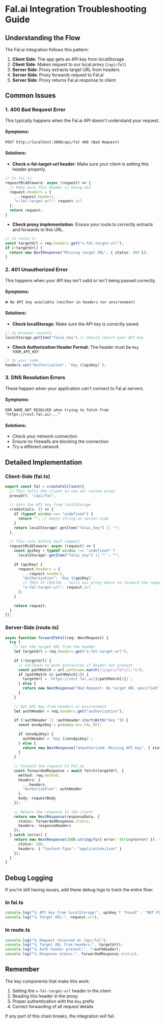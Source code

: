# Fal.ai Integration Troubleshooting Guide

## Understanding the Flow

The Fal.ai integration follows this pattern:

1. **Client Side**: The app gets an API key from localStorage
2. **Client Side**: Makes request to our local proxy (`/api/fal`)
3. **Server Side**: Proxy extracts target URL from headers
4. **Server Side**: Proxy forwards request to Fal.ai
5. **Server Side**: Proxy returns Fal.ai response to client

## Common Issues

### 1. 400 Bad Request Error

This typically happens when the Fal.ai API doesn't understand your request.

#### Symptoms:
```
POST http://localhost:3000/api/fal 400 (Bad Request)
```

#### Solutions:

- **Check x-fal-target-url header**: Make sure your client is setting this header properly.

```typescript
// In fal.ts
requestMiddleware: async (request) => {
  // Make sure this header is being set
  request.headers = {
    ...request.headers,
    "x-fal-target-url": request.url
  };
  return request;
}
```

- **Check proxy implementation**: Ensure your route.ts correctly extracts and forwards to this URL.

```typescript
// In route.ts
const targetUrl = req.headers.get("x-fal-target-url");
if (!targetUrl) {
  return new NextResponse("Missing target URL", { status: 400 });
}
```

### 2. 401 Unauthorized Error

This happens when your API key isn't valid or isn't being passed correctly.

#### Symptoms:
```
❌ No API key available (neither in headers nor environment)
```

#### Solutions:

- **Check localStorage**: Make sure the API key is correctly saved.

```javascript
// In browser console
localStorage.getItem("falai_key") // Should return your API key
```

- **Check Authorization Header Format**: The header must be `Key YOUR_API_KEY`

```typescript
// In your code
headers.set("Authorization", `Key ${apiKey}`);
```

### 3. DNS Resolution Errors

These happen when your application can't connect to Fal.ai servers.

#### Symptoms:
```
ERR_NAME_NOT_RESOLVED when trying to fetch from "https://rest.fal.ai/..."
```

#### Solutions:

- Check your network connection
- Ensure no firewalls are blocking the connection
- Try a different network

## Detailed Implementation

### Client-Side (fal.ts)

```typescript
export const fal = createFalClient({
  // This tells the client to use our custom proxy
  proxyUrl: "/api/fal",
  
  // Gets the API key from localStorage
  credentials: () => {
    if (typeof window === "undefined") {
      return ""; // Empty string on server-side
    }
    return localStorage?.getItem("falai_key") || "";
  },
  
  // This runs before each request
  requestMiddleware: async (request) => {
    const apiKey = typeof window !== "undefined" ? 
      localStorage?.getItem("falai_key") || "" : "";
    
    if (apiKey) {
      request.headers = {
        ...request.headers,
        "Authorization": `Key ${apiKey}`,
        // THIS IS CRUCIAL - tells our proxy where to forward the request
        "x-fal-target-url": request.url
      };
    }
    
    return request;
  }
});
```

### Server-Side (route.ts)

```typescript
async function forwardToFal(req: NextRequest) {
  try {
    // Get the target URL from the header
    let targetUrl = req.headers.get("x-fal-target-url");
    
    if (!targetUrl) {
      // Fallback to path extraction if header not present
      const pathMatch = url.pathname.match(/\/api\/fal\/(.*)/);
      if (pathMatch && pathMatch[1]) {
        targetUrl = `https://rest.fal.ai/${pathMatch[1]}`;
      } else {
        return new NextResponse("Bad Request: No target URL specified", { status: 400 });
      }
    }
    
    // Get API key from headers or environment
    let authHeader = req.headers.get("authorization");
    
    if (!authHeader || !authHeader.startsWith("Key ")) {
      const envApiKey = process.env.FAL_KEY;
      
      if (envApiKey) {
        authHeader = `Key ${envApiKey}`;
      } else {
        return new NextResponse("Unauthorized: Missing API key", { status: 401 });
      }
    }
    
    // Forward the request to Fal.ai
    const forwardedResponse = await fetch(targetUrl, {
      method: req.method,
      headers: {
        ...headers,
        "Authorization": authHeader
      },
      body: requestBody
    });
    
    // Return the response to the client
    return new NextResponse(responseData, {
      status: forwardedResponse.status,
      headers: responseHeaders
    });
  } catch (error) {
    return new NextResponse(JSON.stringify({ error: String(error) }), {
      status: 500,
      headers: { "Content-Type": "application/json" }
    });
  }
}
```

## Debug Logging

If you're still having issues, add these debug logs to track the entire flow:

### In fal.ts
```typescript
console.log("🔍 API key from localStorage:", apiKey ? "Found" : "NOT FOUND");
console.log("🔍 Target URL:", request.url);
```

### In route.ts
```typescript
console.log("🔍 Request received at /api/fal");
console.log("🔍 Target URL from headers:", targetUrl);
console.log("🔍 Auth header present:", !!authHeader);
console.log("🔍 Response status:", forwardedResponse.status);
```

## Remember

The key components that make this work:
1. Setting the `x-fal-target-url` header in the client
2. Reading this header in the proxy
3. Proper authentication with the `Key` prefix
4. Correct forwarding of all request details

If any part of this chain breaks, the integration will fail. 